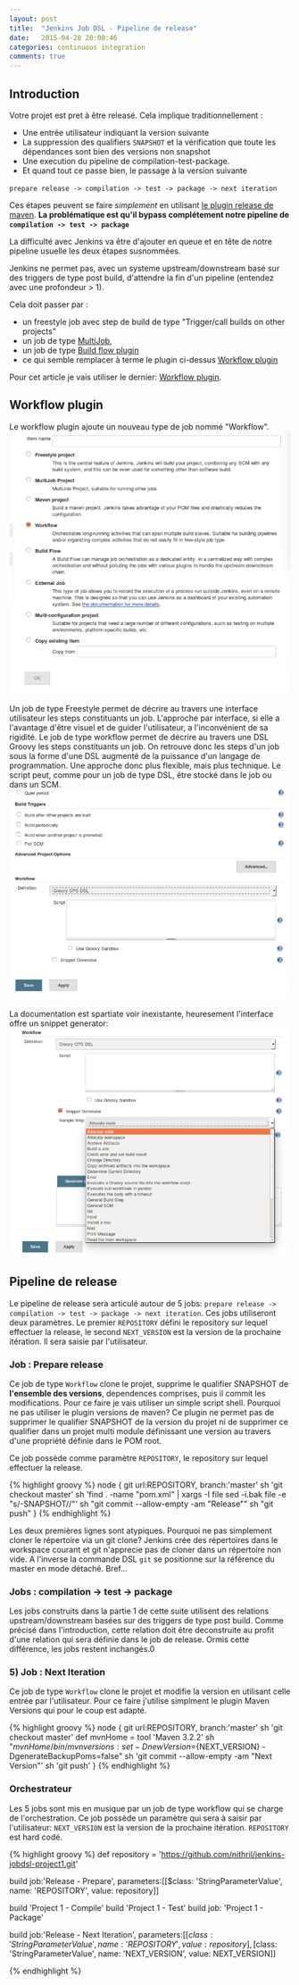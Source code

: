 ```yaml
---
layout: post
title:  "Jenkins Job DSL - Pipeline de release"
date:   2015-04-28 20:00:46
categories: continuous integration
comments: true
---
```


## Introduction

Votre projet est pret à être releasé. Cela implique traditionnellement :

- Une entrée utilisateur indiquant la version suivante   
- La suppression des qualifiers `SNAPSHOT` et la vérification que toute les dépendances sont bien des versions non snapshot
- Une execution du pipeline de compilation-test-package.
- Et quand tout ce passe bien, le passage à la version suivante

`prepare release -> compilation -> test -> package -> next iteration`

Ces étapes peuvent se faire *simplement* en utilisant [le plugin release de maven](http://maven.apache.org/maven-release/maven-release-plugin/).
**La problématique est qu'il bypass complétement notre pipeline de `compilation -> test -> package`**

La difficulté avec Jenkins va être d'ajouter en queue et en tête de notre pipeline usuelle les deux étapes susnommées.
 
Jenkins ne permet pas, avec un systeme upstream/downstream basé sur des triggers de type post build, d'attendre la fin d'un pipeline (entendez avec une profondeur > 1).

Cela doit passer par :

- un freestyle job avec step de build de type "Trigger/call builds on other projects"
- un job de type [MultiJob](https://wiki.jenkins-ci.org/display/JENKINS/Multijob+Plugin),
- un job de type [Build flow plugin](https://wiki.jenkins-ci.org/display/JENKINS/Build+Flow+Plugin)
- ce qui semble remplacer à terme le plugin ci-dessus [Workflow plugin](https://github.com/jenkinsci/workflow-plugin)

Pour cet article je vais utiliser le dernier: [Workflow plugin](https://github.com/jenkinsci/workflow-plugin).


## Workflow plugin

Le workflow plugin ajoute un nouveau type de job nommé "Workflow".
![JobDsl](/assets/2015-04-28-jenkins-job-dsl-release-part2/newjob-workflow.png)
 
Un job de type Freestyle permet de décrire au travers une interface utilisateur les steps constituants un job. L'approche par interface, si elle a l'avantage d'être visuel 
et de guider l'utilisateur, a l'inconvénient de sa rigidité. 
Le job de type workflow permet de décrire au travers une DSL Groovy les steps constituants un job. On retrouve donc les steps d'un job sous la forme d'une DSL
augmenté de la puissance d'un langage de programmation. Une approche donc plus flexible, mais plus technique. Le script peut, comme pour un job de type DSL, être
 stocké dans le job ou dans un SCM.
 ![JobDsl](/assets/2015-04-28-jenkins-job-dsl-release-part2/newjob-workflow-script.png)
 
La documentation est spartiate voir inexistante, heuresement l'interface offre un snippet generator:  
 ![JobDsl](/assets/2015-04-28-jenkins-job-dsl-release-part2/newjob-workflow-generator.png)

 
## Pipeline de release

Le pipeline de release sera articulé autour de 5 jobs: `prepare release -> compilation -> test -> package -> next iteration`. 
Ces jobs utiliseront deux paramètres. Le premier `REPOSITORY` défini le repository sur lequel effectuer la release, le second `NEXT_VERSION` est la version de la prochaine 
itération. Il sera saisie par l'utilisateur. 
 
### Job : Prepare release  
Ce job de type `Workflow` clone le projet, supprime le qualifier SNAPSHOT de **l'ensemble des versions**, dependences comprises, puis il commit les modifications. 
Pour ce faire je vais utiliser un simple script shell. Pourquoi ne pas utiliser le plugin versions de maven? 
Ce plugin ne permet pas de supprimer le qualifier SNAPSHOT de la version du projet ni de supprimer ce qualifier dans un projet multi module définissant
une version au travers d'une propriété définie dans le POM root.

Ce job possède comme paramètre `REPOSITORY`, le repository sur lequel effectuer la release.

{% highlight groovy %}
node {
  git url:REPOSITORY, branch:'master'
  sh 'git checkout master'
  sh 'find . -name "pom.xml" | xargs -I file sed -i.bak file -e "s/-SNAPSHOT//"'
  sh "git commit --allow-empty -am \"Release\""
  sh "git push"
}
{% endhighlight %}
  
Les deux premières lignes sont atypiques. Pourquoi ne pas simplement cloner le répertoire via un git clone? Jenkins crée des répertoires dans le workspace courant
et git n'apprecie pas de cloner dans un répertoire non vide. A l'inverse la commande DSL `git` se positionne sur la référence du master en mode détaché.
Bref...
  
  
### Jobs : compilation -> test -> package
  
Les jobs construits dans la partie 1 de cette suite utilisent des relations upstream/downstream basées sur des triggers de type post build. 
Comme précisé dans l'introduction, cette relation doit être deconstruite au profit d'une relation qui sera définie dans le job de release. Ormis cette différence,
les jobs restent inchangés.0
  
### 5) Job : Next Iteration  

Ce job de type `Workflow` clone le projet et modifie la version en utilisant celle entrée par l'utilisateur. Pour ce faire j'utilise simplment 
le plugin Maven Versions qui pour le coup est adapté.
 
{% highlight groovy %}
node {
git url:REPOSITORY, branch:'master'
sh 'git checkout master'
def mvnHome = tool 'Maven 3.2.2'
sh "${mvnHome}/bin/mvn versions:set -DnewVersion=${NEXT_VERSION}  -DgenerateBackupPoms=false"
sh 'git commit --allow-empty -am "Next Version"'
sh 'git push'
}
{% endhighlight %}
  

### Orchestrateur  

Les 5 jobs sont mis en musique par un job de type workflow qui se charge de l'orchestration. 
Ce job possède un paramètre qui sera à saisir par l'utilisateur: `NEXT_VERSION` est la version de la prochaine itération. `REPOSITORY` est hard codé. 
  
{% highlight groovy %}
def repository = 'https://github.com/nithril/jenkins-jobdsl-project1.git'

build job:'Release - Prepare', parameters:[[$class: 'StringParameterValue', name: 'REPOSITORY', value: repository]]

build 'Project 1 - Compile'
build 'Project 1 - Test'
build job: 'Project 1 - Package'

build job:'Release - Next Iteration', parameters:[[$class: 'StringParameterValue', name: 'REPOSITORY', value: repository],
[$class: 'StringParameterValue', name: 'NEXT_VERSION', value: NEXT_VERSION]]

{% endhighlight %}